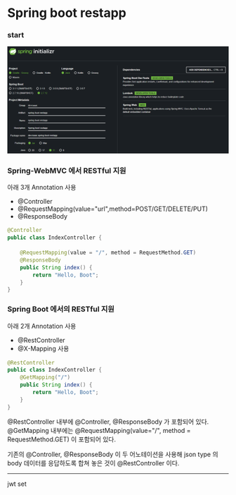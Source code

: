 # Spring boot restapp

### start
![start](./image/start.png)

### Spring-WebMVC 에서 RESTful 지원
아래 3개 Annotation 사용
- @Controller
- @RequestMapping(value="url",method=POST/GET/DELETE/PUT)
- @ResponseBody

```java
@Controller
public class IndexController {

    @RequestMapping(value = "/", method = RequestMethod.GET)
    @ResponseBody
    public String index() {
        return "Hello, Boot";
    }
}
```

### Spring Boot 에서의 RESTful 지원
아래 2개 Annotation 사용
- @RestController
- @X-Mapping 사용

```java
@RestController
public class IndexController {
    @GetMapping("/")
    public String index() {
        return "Hello, Boot";
    }
}
```
@RestController 내부에 @Controller, @ResponseBody 가 포함되어 있다.
@GetMapping 내부에는 @RequestMapping(value="/", method = RequestMethod.GET) 이 포함되어 있다.

기존의 @Controller, @ResponseBody 이 두 어노테이션을 사용해 json type 의 body 데이터를 응답하도록 합쳐 놓은 것이 @RestController 이다.

---
jwt set